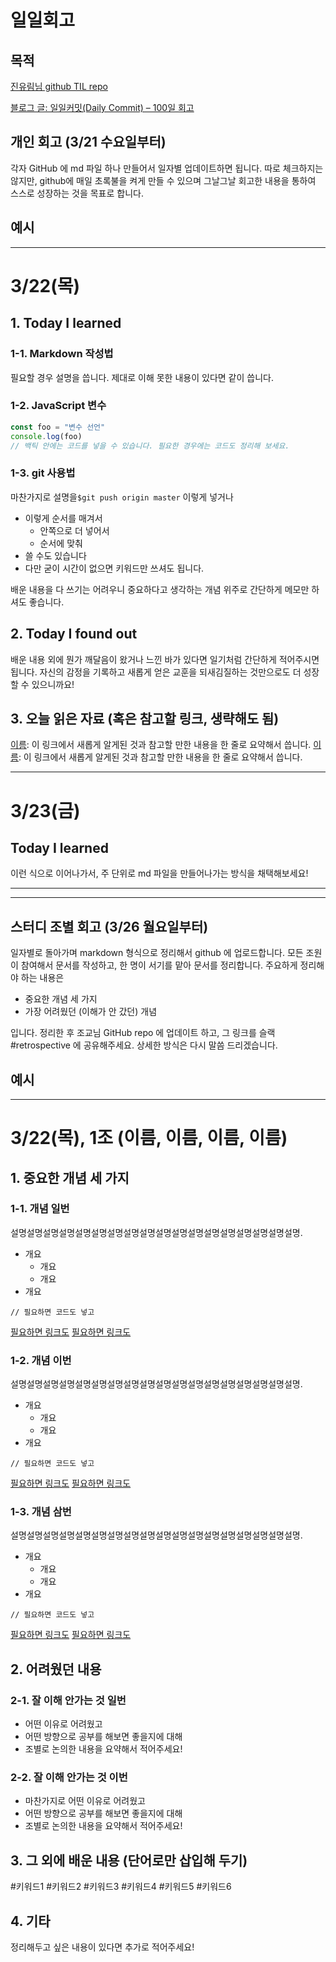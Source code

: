 # 일일회고

## 목적
[진유림님 github TIL repo](https://github.com/milooy/TIL)

[블로그 글: 일일커밋(Daily Commit) – 100일 회고](https://milooy.wordpress.com/2015/10/08/daily-commit/)

## 개인 회고 (3/21 수요일부터)
각자 GitHub 에 md 파일 하나 만들어서 일자별 업데이트하면 됩니다. 따로 체크하지는 않지만, github에 매일 초록불을 켜게 만들 수 있으며 그날그날 회고한 내용을 통하여 스스로 성장하는 것을 목표로 합니다.

## 예시
- - - -
# 3/22(목)

## 1. Today I learned

### 1-1. Markdown 작성법

필요할 경우 설명을 씁니다. 제대로 이해 못한 내용이 있다면 같이 씁니다. 

### 1-2. JavaScript 변수

```javascript
const foo = "변수 선언"
console.log(foo)
// 백틱 안에는 코드를 넣을 수 있습니다. 필요한 경우에는 코드도 정리해 보세요.
```

### 1-3. git 사용법

마찬가지로 설명을`$git push origin master` 이렇게 넣거나

* 이렇게 순서를 매겨서
	* 안쪽으로 더 넣어서
	* 순서에 맞춰
* 쓸 수도 있습니다
* 다만 굳이 시간이 없으면 키워드만 쓰셔도 됩니다.

배운 내용을 다 쓰기는 어려우니 중요하다고 생각하는 개념 위주로 간단하게 메모만 하셔도 좋습니다.

## 2. Today I found out

배운 내용 외에 뭔가 깨달음이 왔거나 느낀 바가 있다면 일기처럼 간단하게 적어주시면 됩니다. 자신의 감정을 기록하고 새롭게 얻은 교훈을 되새김질하는 것만으로도 더 성장할 수 있으니까요!

## 3. 오늘 읽은 자료 (혹은 참고할 링크, 생략해도 됨)
[이름](https://주소): 이 링크에서 새롭게 알게된 것과 참고할 만한 내용을 한 줄로 요약해서 씁니다.
[이름](https://주소): 이 링크에서 새롭게 알게된 것과 참고할 만한 내용을 한 줄로 요약해서 씁니다.

- - - -

# 3/23(금) 
## Today I learned
이런 식으로 이어나가서, 주 단위로 md 파일을 만들어나가는 방식을 채택해보세요!
- - - -

- - - -

## 스터디 조별 회고 (3/26 월요일부터)

일자별로 돌아가며 markdown 형식으로 정리해서 github 에 업로드합니다. 모든 조원이 참여해서 문서를 작성하고, 한 명이 서기를 맡아 문서를 정리합니다. 주요하게 정리해야 하는 내용은

* 중요한 개념 세 가지
* 가장 어려웠던 (이해가 안 갔던) 개념

입니다. 정리한 후 조교님 GitHub repo 에 업데이트 하고, 그 링크를 슬랙 #retrospective 에 공유해주세요. 상세한 방식은 다시 말씀 드리겠습니다.

## 예시
- - - -
# 3/22(목), 1조 (이름, 이름, 이름, 이름)
## 1. 중요한 개념 세 가지

### 1-1. 개념 일번

설명설명설명설명설명설명설명설명설명설명설명설명설명설명설명설명설명설명.

* 개요
	* 개요
	* 개요
* 개요

```
// 필요하면 코드도 넣고
```

[필요하면 링크도](https://)
[필요하면 링크도](https://)

### 1-2. 개념 이번

설명설명설명설명설명설명설명설명설명설명설명설명설명설명설명설명설명설명.

* 개요
	* 개요
	* 개요
* 개요

```
// 필요하면 코드도 넣고
```

[필요하면 링크도](https://)
[필요하면 링크도](https://)

### 1-3. 개념 삼번

설명설명설명설명설명설명설명설명설명설명설명설명설명설명설명설명설명설명.

* 개요
	* 개요
	* 개요
* 개요

```
// 필요하면 코드도 넣고
```

[필요하면 링크도](https://)
[필요하면 링크도](https://)

## 2. 어려웠던 내용

### 2-1. 잘 이해 안가는 것 일번

* 어떤 이유로 어려웠고
* 어떤 방향으로 공부를 해보면 좋을지에 대해
* 조별로 논의한 내용을 요약해서 적어주세요!

### 2-2. 잘 이해 안가는 것 이번

* 마찬가지로 어떤 이유로 어려웠고
* 어떤 방향으로 공부를 해보면 좋을지에 대해
* 조별로 논의한 내용을 요약해서 적어주세요!

## 3. 그 외에 배운 내용 (단어로만 삽입해 두기)

#키워드1 #키워드2 #키워드3 #키워드4 #키워드5 #키워드6

## 4. 기타
정리해두고 싶은 내용이 있다면 추가로 적어주세요!
